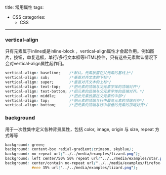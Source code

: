 title: 常用属性
tags:
  - CSS
categories:
	- CSS
---
### vertical-align
只有元素属于inline或是inline-block ，vertical-align属性才会起作用。例如图片，按钮，单复选框，单行/多行文本框等HTML控件，只有这些元素默认情况下会对vertical-align属性起作用。

```CSS
vertical-align: baseline;    /*默认。元素放置在父元素的基线上*/
vertical-align: sub;         /*垂直对齐文本的下标*/
vertical-align: super;       /*垂直对齐文本的上标*/
vertical-align: text-top;    /*把元素的顶端与父元素字体的顶端对齐*/
vertical-align: text-bottom; /*把元素的底端与父元素字体的底端对齐。*/
vertical-align: middle;      /*把此元素放置在父元素的中部*/
vertical-align: top;         /*把元素的顶端与行中最高元素的顶端对齐*/
vertical-align: bottom;      /*把元素的顶端与行中最低的元素的顶端对齐*/
```
### background
用于一次性集中定义各种背景属性，包括 color, image, origin 与 size, repeat 方式等等

```CSS
background: green;
background: content-box radial-gradient(crimson, skyblue);
background: no-repeat url("../../media/examples/lizard.png");
background: left center/50% 50% repeat url("../../media/examples/star.png");
background: center/contain no-repeat url("../../media/examples/firefox-logo.svg"),
            #eee 35% url("../../media/examples/lizard.png");
```
